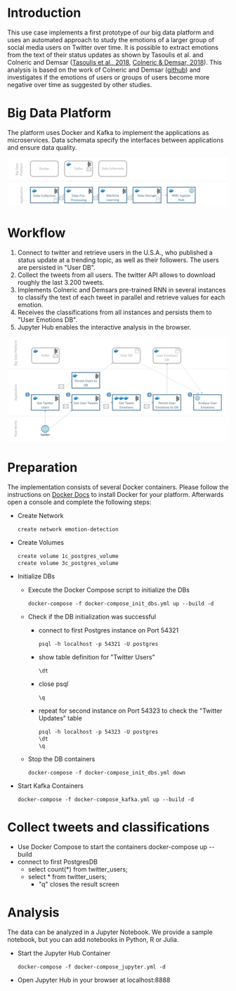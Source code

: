 # Introduction

This use case implements a first prototype of our big data platform and uses an automated approach to study the emotions of a larger group of social media users on Twitter over time. It is possible to extract emotions from the text of their status updates as shown by Tasoulis et al. and Colneric and Demsar ([Tasoulis et al., 2018](https://arxiv.org/abs/1804.00482), [Colneric & Demsar, 2018](https://ieeexplore.ieee.org/document/8295234)). This analysis is based on the work of Colneric and Demsar ([github](https://github.com/nikicc/twitter-emotion-recognition)) and investigates if the emotions of users or groups of users become more negative over time as suggested by other studies.





# Big Data Platform

The platform uses Docker and Kafka to implement the applications as microservices. Data schemata specify the interfaces between applications and ensure data quality. 

<img src="./docs/big_data_platform.jpg" width="800px">



# Workflow

1. Connect to twitter and retrieve users in the U.S.A., who published a status update at a trending topic, as well as their followers. The users are persisted in "User DB". 
2. Collect the tweets from all users. The twitter API allows to download roughly the last 3.200 tweets. 
3. Implements Colneric and Demsars pre-trained RNN in several instances to classify the text of each tweet in parallel and retrieve values for each emotion. 
4. Receives the classifications from all instances and persists them to "User Emotions DB". 
5. Jupyter Hub enables the interactive analysis in the browser.

<img src="./docs/workflow.jpg" width="800px">



# Preparation

The implementation consists of several Docker containers. Please follow the instructions on [Docker Docs](https://docs.docker.com/install/) to install Docker for your platform. Afterwards open a console and complete the following steps:

- Create Network
  
  ```
  create network emotion-detection
  ```
  
- Create Volumes
  
  ```
  create volume 1c_postgres_volume
  create volume 3c_postgres_volume
  ```
  
- Initialize DBs
  
  - Execute the Docker Compose script to initialize the DBs
    
    ```
    docker-compose -f docker-compose_init_dbs.yml up --build -d
    ```
  
  - Check if the DB initialization was successful
    
    - connect to first Postgres instance on Port 54321
    
      ```
      psql -h localhost -p 54321 -U postgres
      ```
    
    - show table definition for "Twitter Users"
    
      ```
      \dt
      ```
    
    - close psql
    
      ```
      \q
      ```
    
    - repeat for second instance on Port 54323 to check the "Twitter Updates" table
    
      ```
      psql -h localhost -p 54323 -U postgres
      \dt
      \q
      ```
    
  - Stop the DB containers
  
    ```
    docker-compose -f docker-compose_init_dbs.yml down
    ```
  
- Start Kafka Containers

  ```
  docker-compose -f docker-compose_kafka.yml up --build -d
  ```

  

# Collect tweets and classifications

- Use Docker Compose to start the containers
  docker-compose up --build
- connect to first PostgresDB
  - select count(*) from twitter_users;
  - select * from twitter_users;
    - "q" closes the result screen

# Analysis

The data can be analyzed in a Jupyter Notebook. We provide a sample notebook, but you can add notebooks in Python, R or Julia. 

- Start the Jupyter Hub Container

  ```
  docker-compose -f docker-compose_jupyter.yml -d
  ```

- Open Jupyter Hub in your browser at localhost:8888